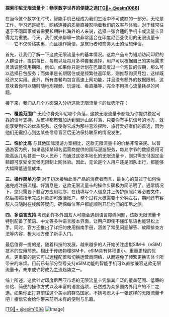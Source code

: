 **探索印尼无限流量卡：畅享数字世界的便捷之选[[TG💪+ @esim1088](https://t.me/s/esim1088)]**

在当今这个数字化时代，智能手机已经成为我们生活中不可或缺的一部分。无论是工作、学习还是娱乐，网络连接的质量直接影响着我们的效率与体验。对于经常往返于不同国家或者需要长期驻扎海外的人来说，选择一张合适的手机卡或流量卡显得尤为重要。今天，我们就来聊聊一款非常适合在印度尼西亚使用的无限流量卡——它不仅价格实惠，而且操作简便，是旅行者和商务人士的理想伴侣。

首先，让我们了解一下这款无限流量卡的基本情况。这款产品专为短期访问印尼的人群设计，提供每日、每周以及每月多种套餐选择，用户可以根据自己的实际需求灵活调整使用期限。例如，如果你只是计划在巴厘岛度过一个短暂的假期，那么可以选择日包服务；而如果是长期居住或是频繁往返印尼，则推荐购买月包，这样既经济又实用。此外，所有套餐均包含高速上网功能，并且没有额外的数据限制，这意味着你可以随时随地刷视频、玩游戏、看直播等，完全不用担心流量耗尽的问题。

接下来，我们从几个方面深入分析这款无限流量卡的优势所在：

**一、覆盖范围广**
无论你身处印尼哪个角落，这款无限流量卡都能为你提供稳定可靠的信号支持。从繁华都市雅加达到偏远山区村落，只要你有手机信号的地方，就能享受到它的优质服务。这使得它成为那些喜欢探险、旅行爱好者们的首选，因为他们无需担心到达某些信号盲区后无法保持联系的情况发生。

**二、性价比高**
与其他国际漫游方案相比，这款无限流量卡的价格非常亲民。以普通游客为例，如果选择某知名运营商提供的国际漫游服务，每兆字节的数据费用可能高达几毛甚至一块人民币；而通过这张本地化的无限流量卡，则只需支付固定金额即可享受全天候无限制上网体验。因此，无论是个人用户还是团队出行，都能够大幅降低通信成本。

**三、操作简单方便**
对于初次接触此类产品的消费者而言，最关心的莫过于如何快速完成注册流程。好消息是，这款无限流量卡的操作步骤极为简洁明了。通常情况下，您只需要下载官方应用程序，在线填写个人信息并上传护照照片等必要文件，然后按照指示完成付款即可激活账户。整个过程大概需要十分钟左右，期间还有客服人员随时在线解答疑问，确保每位客户都能顺利开启他们的印尼之旅。

**四、多语言支持**
考虑到许多外国友人可能会遇到语言障碍问题，该款无限流量卡特别配备了英语、中文等多种语言版本界面，让用户即使不懂印尼语也能轻松上手。同时，官方还推出了详细的使用指南手册，涵盖了常见问题解答、故障排查方法等内容，极大地方便了新手入门。

最后值得一提的是，随着科技的发展，越来越多的人开始关注虚拟SIM卡（eSIM）技术的应用前景。相比于传统物理SIM卡，eSIM具有体积更小、重量更轻的优点，更重要的是它可以远程配置和切换运营商网络，从而避免了频繁更换实体卡所带来的麻烦。目前已有部分型号支持eSIM功能的智能手机可以直接兼容这款无限流量卡，未来或许将成为主流趋势之一。

综上所述，这款针对印度尼西亚市场的无限流量卡凭借其广泛的覆盖范围、低廉的价格、简便的操作方式以及丰富的语言选项，已然成为众多国内外用户的不二之选。如果你正打算前往这个美丽的群岛国家，不妨考虑入手一张这样的无限流量卡吧！相信它会给你带来前所未有的便利与乐趣。

[[TG💪+ @esim1088](https://t.me/s/esim1088) ![Image](https://i.postimg.cc/4NQfJmqS/Snipaste-2025-05-13-00-14-12.png)]